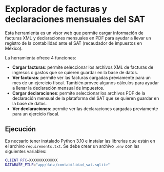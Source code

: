 # Explorador de facturas y declaraciones mensuales del SAT
Esta herramienta es un visor web que permite cargar información de facturas XML y declaraciones mensuales en PDF para ayudar a llevar un registro de la contabilidad ante el SAT (recaudador de impuestos en México).

La herramienta ofrece 4 funciones:
- **Cargar facturas**: permite seleccionar los archivos XML de facturas de ingresos o gastos que se quieren guardar en la base de datos.
- **Ver facturas**: permite ver las facturas cargadas previamente para un mes de un ejercicio fiscal. También provee algunos cálculos para ayudar a llenar la declaración mensual de impuestos.
- **Cargar declaraciones**: permite seleccionar los archivos PDF de la declaración mensual de la plataforma del SAT que se quieren guardar en la base de datos.
- **Ver declaraciones**: permite ver las declaraciones cargadas previamente para un ejercicio fiscal.

## Ejecución
Es necsario tener instalado Python 3.10 e instalar las librerías que están en el archivo `requirements.txt`.
Se debe crear un archivo `.env` con las siguientes variables:
```bash
CLIENT_RFC=XXXXXXXXXXXXX
DATABASE_FILE="app/data/contabilidad_sat.sqlite"
```

